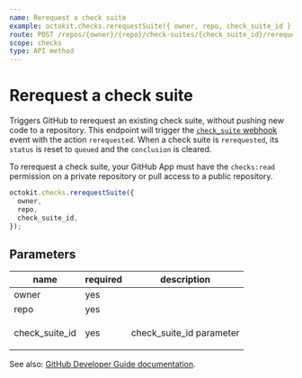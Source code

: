 ```yaml
---
name: Rerequest a check suite
example: octokit.checks.rerequestSuite({ owner, repo, check_suite_id })
route: POST /repos/{owner}/{repo}/check-suites/{check_suite_id}/rerequest
scope: checks
type: API method
---
```


# Rerequest a check suite

Triggers GitHub to rerequest an existing check suite, without pushing new code to a repository. This endpoint will trigger the [`check_suite` webhook](https://docs.github.com/webhooks/event-payloads/#check_suite) event with the action `rerequested`. When a check suite is `rerequested`, its `status` is reset to `queued` and the `conclusion` is cleared.

To rerequest a check suite, your GitHub App must have the `checks:read` permission on a private repository or pull access to a public repository.

```js
octokit.checks.rerequestSuite({
  owner,
  repo,
  check_suite_id,
});
```

## Parameters

<table>
  <thead>
    <tr>
      <th>name</th>
      <th>required</th>
      <th>description</th>
    </tr>
  </thead>
  <tbody>
    <tr><td>owner</td><td>yes</td><td>

</td></tr>
<tr><td>repo</td><td>yes</td><td>

</td></tr>
<tr><td>check_suite_id</td><td>yes</td><td>

check_suite_id parameter

</td></tr>
  </tbody>
</table>

See also: [GitHub Developer Guide documentation](https://docs.github.com/rest/reference/checks#rerequest-a-check-suite).
